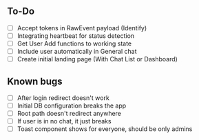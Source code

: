 ## To-Do
- [ ] Accept tokens in RawEvent payload (Identify)
- [ ] Integrating heartbeat for status detection
- [ ] Get User Add functions to working state
- [ ] Include user automatically in General chat
- [ ] Create initial landing page (With Chat List or Dashboard)

## Known bugs
- [ ] After login redirect doesn't work
- [ ] Initial DB configuration breaks the app
- [ ] Root path doesn't redirect anywhere
- [ ] If user is in no chat, it just breaks
- [ ] Toast component shows for everyone, should be only admins
